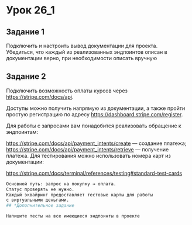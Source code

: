 # Урок 26_1

## Задание 1

Подключить и настроить вывод документации для проекта. <br>Убедиться, что каждый из реализованных эндпоинтов описан в документации верно, при необходимости описать вручную

## Задание 2

Подключить возможность оплаты курсов через https://stripe.com/docs/api.

Доступы можно получить напрямую из документации, а также пройти простую регистрацию по адресу https://dashboard.stripe.com/register.

Для работы с запросами вам понадобится реализовать обращение к эндпоинтам:

https://stripe.com/docs/api/payment_intents/create — создание платежа;
https://stripe.com/docs/api/payment_intents/retrieve — получение платежа.
Для тестирования можно использовать номера карт из документации:

https://stripe.com/docs/terminal/references/testing#standard-test-cards

```bash Подключение оплаты лучше всего рассматривать как обычную задачу подключения к стороннему API.
Основной путь: запрос на покупку → оплата. 
Статус проверять не нужно.
Каждый эквайринг предоставляет тестовые карты для работы 
с виртуальными деньгами.
## *Дополнительное задание

Напишите тесты на все имеющиеся эндпоинты в проекте
